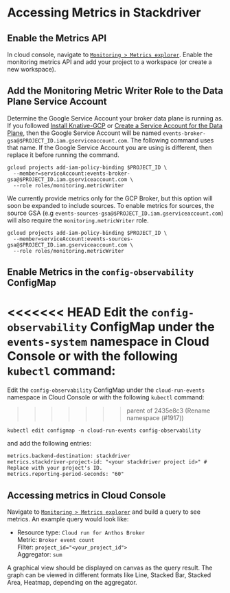 # Accessing Metrics in Stackdriver

## Enable the Metrics API

In cloud console, navigate to
[`Monitoring > Metrics explorer`](https://console.cloud.google.com/monitoring/metrics-explorer).
Enable the monitoring metrics API and add your project to a workspace (or create
a new workspace).

## Add the Monitoring Metric Writer Role to the Data Plane Service Account

Determine the Google Service Account your broker data plane is running as. If
you followed [Install Knative-GCP](../install/install-knative-gcp.md) or
[Create a Service Account for the Data Plane](../install/dataplane-service-account.md),
then the Google Service Account will be named
`events-broker-gsa@$PROJECT_ID.iam.gserviceaccount.com`. The following command
uses that name. If the Google Service Account you are using is different, then
replace it before running the command.

```shell
gcloud projects add-iam-policy-binding $PROJECT_ID \
  --member=serviceAccount:events-broker-gsa@$PROJECT_ID.iam.gserviceaccount.com \
  --role roles/monitoring.metricWriter
```

We currently provide metrics only for the GCP Broker, but this option will soon
be expanded to include sources. To enable metrics for sources, the source GSA
(e.g `events-sources-gsa@$PROJECT_ID.iam.gserviceaccount.com`) will also require
the `monitoring.metricWriter` role.

```shell
gcloud projects add-iam-policy-binding $PROJECT_ID \
  --member=serviceAccount:events-sources-gsa@$PROJECT_ID.iam.gserviceaccount.com \
  --role roles/monitoring.metricWriter
```

## Enable Metrics in the `config-observability` ConfigMap

<<<<<<< HEAD
Edit the `config-observability` ConfigMap under the `events-system` namespace in
Cloud Console or with the following `kubectl` command:
=======
Edit the `config-observability` ConfigMap under the `cloud-run-events` namespace
in Cloud Console or with the following `kubectl` command:
>>>>>>> parent of 2435e8c3 (Rename namespace (#1917))

```shell
kubectl edit configmap -n cloud-run-events config-observability
```

and add the following entries:

```
metrics.backend-destination: stackdriver
metrics.stackdriver-project-id: "<your stackdriver project id>" # Replace with your project's ID.
metrics.reporting-period-seconds: "60"
```

## Accessing metrics in Cloud Console

Navigate to
[`Monitoring > Metrics explorer`](https://console.cloud.google.com/monitoring/metrics-explorer)
and build a query to see metrics. An example query would look like:

- Resource type: `Cloud run for Anthos Broker`  
  Metric: `Broker event count`  
  Filter: `project_id="<your_project_id">`  
  Aggregator: `sum`

A graphical view should be displayed on canvas as the query result. The graph
can be viewed in different formats like Line, Stacked Bar, Stacked Area,
Heatmap, depending on the aggregator.
